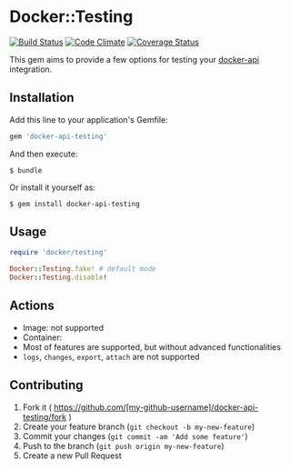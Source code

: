 # Docker::Testing
[![Build Status](https://travis-ci.org/mdouchement/docker-api-testing.svg?branch=master)](https://travis-ci.org/mdouchement/docker-api-testing)
[![Code Climate](https://codeclimate.com/github/mdouchement/docker-api-testing/badges/gpa.svg)](https://codeclimate.com/github/mdouchement/docker-api-testing)
[![Coverage Status](https://coveralls.io/repos/mdouchement/docker-api-testing/badge.png)](https://coveralls.io/r/mdouchement/docker-api-testing)


This gem aims to provide a few options for testing your [docker-api](https://github.com/swipely/docker-api) integration.


## Installation

Add this line to your application's Gemfile:

```ruby
gem 'docker-api-testing'
```

And then execute:

    $ bundle

Or install it yourself as:

    $ gem install docker-api-testing

## Usage

```ruby
require 'docker/testing'

Docker::Testing.fake! # default mode
Docker::Testing.disable!
```

## Actions
- Image: not supported
- Container:
 - Most of features are supported, but without advanced functionalities
 - `logs`, `changes`, `export`, `attach` are not supported

## Contributing

1. Fork it ( https://github.com/[my-github-username]/docker-api-testing/fork )
2. Create your feature branch (`git checkout -b my-new-feature`)
3. Commit your changes (`git commit -am 'Add some feature'`)
4. Push to the branch (`git push origin my-new-feature`)
5. Create a new Pull Request
